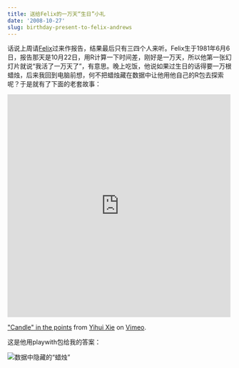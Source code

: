 ```yaml
---
title: 送给Felix的一万天“生日”小礼
date: '2008-10-27'
slug: birthday-present-to-felix-andrews
---
```


话说上周请[Felix](http://nfrac.org/felix/cv.html)过来作报告，结果最后只有三四个人来听。Felix生于1981年6月6日，报告那天是10月22日，用R计算一下时间差，刚好是一万天，所以他第一张幻灯片就说“我活了一万天了”，有意思。晚上吃饭，他说如果过生日的话得要一万根蜡烛，后来我回到电脑前想，何不把蜡烛藏在数据中让他用他自己的R包去探索呢？于是就有了下面的老套故事：

<iframe src="https://player.vimeo.com/video/2077814" width="500" height="500" frameborder="0" webkitallowfullscreen mozallowfullscreen allowfullscreen></iframe> <p><a href="https://vimeo.com/2077814">&quot;Candle&quot; in the points</a> from <a href="https://vimeo.com/yihui">Yihui Xie</a> on <a href="https://vimeo.com">Vimeo</a>.</p>

这是他用playwith包给我的答案：

![数据中隐藏的“蜡烛”](http://i.imgur.com/tvDxB4g.png)
